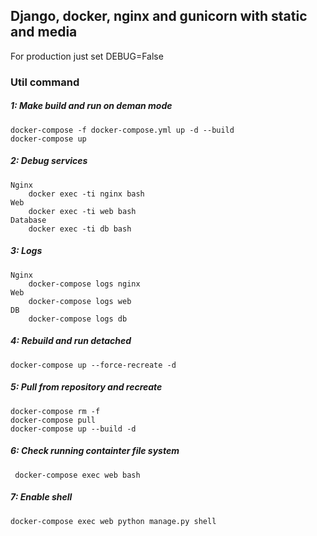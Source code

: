 ## Django, docker, nginx and gunicorn with static and media

For production just set DEBUG=False

### Util command
##### 1: Make build and run on deman mode
	docker-compose -f docker-compose.yml up -d --build
	docker-compose up
	
##### 2:  Debug services 
	Nginx
		docker exec -ti nginx bash
	Web
		docker exec -ti web bash
	Database
		docker exec -ti db bash
#####  3: Logs
	Nginx
		docker-compose logs nginx
	Web
		docker-compose logs web
	DB
		docker-compose logs db

#####  4: Rebuild and run detached
	docker-compose up --force-recreate -d

##### 5: Pull from repository and recreate
	docker-compose rm -f
	docker-compose pull
	docker-compose up --build -d
	
##### 6: Check running containter file system
	 docker-compose exec web bash
	
##### 7: Enable shell
	docker-compose exec web python manage.py shell
